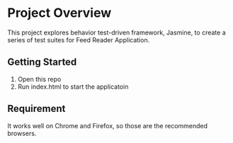# Project Overview

This project explores behavior test-driven framework, Jasmine, to create a series of test suites for Feed Reader Application. 

## Getting Started

1. Open this repo
2. Run index.html to start the applicatoin


## Requirement

It works well on Chrome and Firefox, so those are the recommended browsers. 

